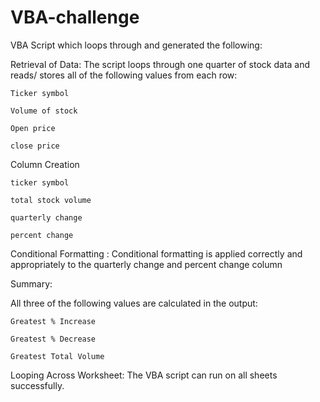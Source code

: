 # VBA-challenge

VBA Script which loops through and generated the following:




Retrieval of Data: The script loops through one quarter of stock data and reads/ stores all of the following values from each row:

    Ticker symbol

    Volume of stock 

    Open price

    close price


Column Creation

    ticker symbol

    total stock volume

    quarterly change

    percent change 

Conditional Formatting : Conditional formatting is applied correctly and appropriately to the quarterly change and  percent change column

Summary:

All three of the following values are calculated in the output:

    Greatest % Increase

    Greatest % Decrease 

    Greatest Total Volume

Looping Across Worksheet: The VBA script can run on all sheets successfully.

